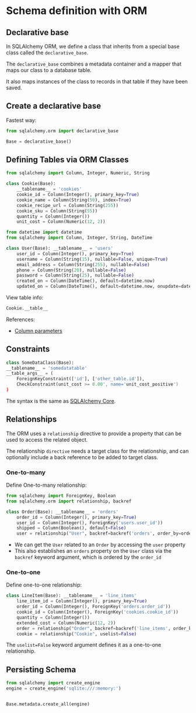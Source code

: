 # Schema definition with ORM

## Declarative base

In SQLAlchemy ORM, we define a class that inherits from a special base class called the `declarative_base`.

The `declarative_base` combines a metadata container and a mapper that maps our class to a database table.

It also maps instances of the class to records in that table if they have been saved.


## Create a declarative base

Fastest way:

```py
from sqlalchemy.orm import declarative_base

Base = declarative_base()
```


## Defining Tables via ORM Classes

```py
from sqlalchemy import Column, Integer, Numeric, String

class Cookie(Base):
    __tablename__ = 'cookies'
    cookie_id = Column(Integer(), primary_key=True)
    cookie_name = Column(String(50), index=True)
    cookie_recipe_url = Column(String(255))
    cookie_sku = Column(String(55))
    quantity = Column(Integer())
    unit_cost = Column(Numeric(12, 2))
```

```py
from datetime import datetime
from sqlalchemy import Column, Integer, String, DateTime

class User(Base): __tablename__ = 'users'
    user_id = Column(Integer(), primary_key=True)
    username = Column(String(15), nullable=False, unique=True)
    email_address = Column(String(255), nullable=False)
    phone = Column(String(20), nullable=False)
    password = Column(String(25), nullable=False)
    created_on = Column(DateTime(), default=datetime.now)
    updated_on = Column(DateTime(), default=datetime.now, onupdate=datetime.now)
```

View table info:
```py
Cookie.__table__
```

References:
- [Column parameters](https://docs.sqlalchemy.org/en/14/core/metadata.html#sqlalchemy.schema.Column)


## Constraints

```py
class SomeDataClass(Base):
__tablename__ = 'somedatatable'
__table_args__ = (
    ForeignKeyConstraint(['id'], ['other_table.id']),
    CheckConstraint(unit_cost >= 0.00', name='unit_cost_positive')
)
```

The syntax is the same as [SQLAlchemy Core](../core/schema.md#constraints).


## Relationships

The ORM uses a `relationship` directive to provide a property that can be used to access the related object.

The relationship `directive` needs a target class for the relationship, and can optionally include a back reference to be added to target class.

### One-to-many
Define One-to-many relationship:
```py
from sqlalchemy import ForeignKey, Boolean
from sqlalchemy.orm import relationship, backref

class Order(Base): __tablename__ = 'orders'
    order_id = Column(Integer(), primary_key=True)
    user_id = Column(Integer(), ForeignKey('users.user_id'))
    shipped = Column(Boolean(), default=False)
    user = relationship("User", backref=backref('orders', order_by=order_id))
```

- We can get the `User` related to an `Order` by accessing the `user` property
- This also establishes an `orders` property on the `User` class via the `backref` keyword argument, which is ordered by the `order_id`


### One-to-one

Define one-to-one relationship:
```py
class LineItem(Base): __tablename__ = 'line_items'
    line_item_id = Column(Integer(), primary_key=True)
    order_id = Column(Integer(), ForeignKey('orders.order_id'))
    cookie_id = Column(Integer(), ForeignKey('cookies.cookie_id'))
    quantity = Column(Integer())
    extended_cost = Column(Numeric(12, 2))
    order = relationship("Order", backref=backref('line_items', order_by=line_item_id))
    cookie = relationship("Cookie", uselist=False)
```

The `uselist=False` keyword argument defines it as a one-to-one relationship.


## Persisting Schema

```py
from sqlalchemy import create_engine
engine = create_engine('sqlite:///:memory:')


Base.metadata.create_all(engine)
```
